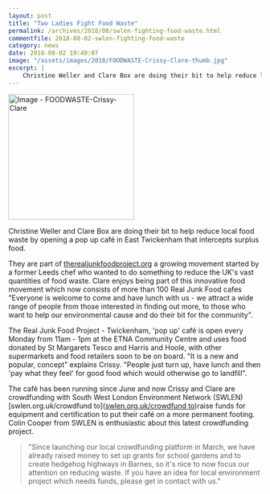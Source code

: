 ```yaml
---
layout: post
title: "Two Ladies Fight Food Waste"
permalink: /archives/2018/08/swlen-fighting-food-waste.html
commentfile: 2018-08-02-swlen-fighting-food-waste
category: news
date: 2018-08-02 19:49:07
image: "/assets/images/2018/FOODWASTE-Crissy-Clare-thumb.jpg"
excerpt: |
    Christine Weller and Clare Box are doing their bit to help reduce local food waste by opening a pop up caf&#233; in East Twickenham that intercepts surplus food.   
---
```

<a href="/assets/images/2018/FOODWASTE-Crissy-Clare.jpg" title="Click for a larger image"><img src="/assets/images/2018/FOODWASTE-Crissy-Clare-thumb.jpg" width="250" alt="Image - FOODWASTE-Crissy-Clare"  class="photo right"/></a>

Christine Weller and Clare Box are doing their bit to help reduce local food waste by opening a pop up caf&#233; in East Twickenham that intercepts surplus food.

They are part of [therealjunkfoodproject.org](https://therealjunkfoodproject.org ) a growing movement started by a former Leeds chef who wanted to do something to reduce the UK's vast quantities of food waste. Clare enjoys being part of this innovative food movement which now consists of more than 100 Real Junk Food cafes "Everyone is welcome to come and have lunch with us - we attract a wide range of people from those interested in finding out more, to those who want to help our environmental cause and do their bit for the community".

The Real Junk Food Project - Twickenham, 'pop up' caf&#233; is open every Monday from 11am - 1pm at the ETNA Community Centre and uses food donated by St Margarets Tesco and Harris and Hoole, with other supermarkets and food retailers soon to be on board. "It is a new and popular, concept" explains Crissy. "People just turn up, have lunch and then 'pay what they feel' for good food which would otherwise go to landfill".

The caf&#233; has been running since June and now Crissy and Clare are crowdfunding with&nbsp;South West London Environment Network (SWLEN) [swlen.org.uk/crowdfund&nbsp;to]([swlen.org.uk/crowdfund&nbsp;to](https://swlen.org.uk/crowdfund&nbsp;to ))raise funds for equipment and certification to put their caf&#233; on a more permanent footing. Colin Cooper from SWLEN is enthusiastic about this latest crowdfunding project.

> "Since launching our local crowdfunding platform in March, we have already raised money to set up grants for school gardens and to create hedgehog highways in Barnes, so it's nice to now focus our attention on reducing waste. If you have an idea for local environment project which needs funds, please get in contact with us."
